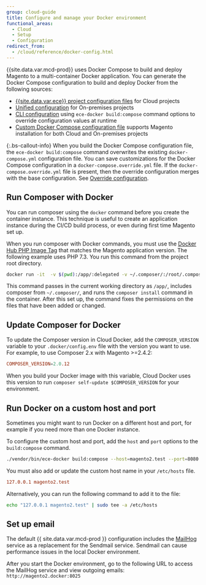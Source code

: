 ```yaml
---
group: cloud-guide
title: Configure and manage your Docker environment
functional_areas:
  - Cloud
  - Setup
  - Configuration
redirect_from:
  - /cloud/reference/docker-config.html
---
```


{{site.data.var.mcd-prod}} uses Docker Compose to build and deploy Magento to a multi-container Docker application. You can generate the Docker Compose configuration to build and deploy Docker from the following sources:

-  [{{site.data.var.ece}} project configuration files] for Cloud projects
-  [Unified configuration] for On-premises projects
-  [CLI configuration] using `ece-docker build:compose` command options to override configuration values at runtime
-  [Custom Docker Compose configuration file] supports Magento installation for both Cloud and On-premises projects

{:.bs-callout-info}
When you build the Docker Compose configuration file, the `ece-docker build:compose` command overwrites the existing `docker-compose.yml` configuration file. You can save customizations for the Docker Compose configuration in a `docker-compose.override.yml` file.  If the `docker-compose.override.yml` file is present, then the override configuration merges with the base configuration. See [Override configuration].

## Run Composer with Docker

You can run composer using the `docker` command before you create the container instance. This technique is useful to create an application instance during the CI/CD build process, or even during first time Magento set up.

When you run composer with Docker commands, you must use the [Docker Hub PHP Image Tag] that matches the Magento application version. The following example uses PHP 7.3. You run this command from the project root directory.

```bash
docker run -it  -v $(pwd):/app/:delegated -v ~/.composer/:/root/.composer/:delegated magento/magento-cloud-docker-php:7.3-cli-1.1 bash -c "composer install&&chown www. /app/"
```

This command passes in the current working directory as `/app/`, includes composer from `~/.composer/`, and runs the `composer install` command in the container. After this set up, the command fixes the permissions on the files that have been added or changed.

## Update Composer for Docker

To update the Composer version in Cloud Docker, add the `COMPOSER_VERSION` variable to your `.docker/config.env` file with the version you want to use. For example, to use Composer 2.x with Magento >=2.4.2:

```conf
COMPOSER_VERSION=2.0.12
```

When you build your Docker image with this variable, Cloud Docker uses this version to run `composer self-update $COMPOSER_VERSION` for your environment.

## Run Docker on a custom host and port

Sometimes you might want to run Docker on a different host and port, for example if you need more than one Docker instance.

To configure the custom host and port, add the `host` and `port` options to the `build:compose` command.

```bash
./vendor/bin/ece-docker build:compose --host=magento2.test --port=8080
```

You must also add or update the custom host name in your `/etc/hosts` file.

```conf
127.0.0.1 magento2.test
```

Alternatively, you can run the following command to add it to the file:

```bash
echo "127.0.0.1 magento2.test" | sudo tee -a /etc/hosts
```

## Set up email

The default {{ site.data.var.mcd-prod }} configuration includes the [MailHog] service as a replacement for the Sendmail service. Sendmail can cause performance issues in the local Docker environment.

After you start the Docker environment, go to the following URL to access the MailHog service and view outgoing emails: `http://magento2.docker:8025`

<!--Link definitions-->

[CLI configuration]: {{site.baseurl}}/cloud/docker/docker-config-sources.html#cli-configuration
[Custom Docker Compose configuration file]: {{site.baseurl}}/cloud/docker/docker-config-sources.html#build-a-custom-docker-compose-configuration
[Composer]: https://getcomposer.org
[Docker Hub PHP Image Tag]: https://hub.docker.com/r/magento/magento-cloud-docker-php/tags
[MailHog]: {{site.baseurl}}/cloud/docker/docker-containers-service.html#mailhog-container
[Override configuration]: {{site.baseurl}}/cloud/docker/docker-quick-reference.html#override-configuration
[{{site.data.var.ece}} project configuration files]: {{site.baseurl}}/cloud/docker/docker-config-sources.html#magento-commerce-cloud-configuration
[Unified configuration]: {{site.baseurl}}/cloud/docker/docker-config-sources.html#unified-configuration
